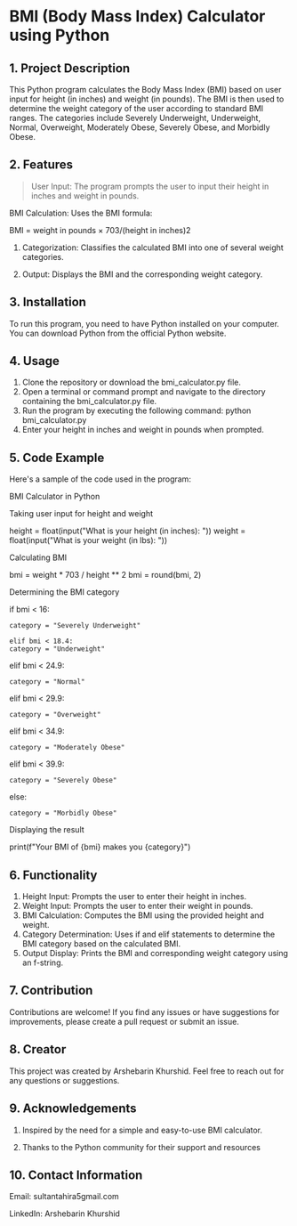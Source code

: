 
# BMI (Body Mass Index) Calculator using Python




## 1. Project Description

This Python program calculates the Body Mass Index (BMI) based on user input for height (in inches) and weight (in pounds). The BMI is then used to determine the weight category of the user according to standard BMI ranges. The categories include Severely Underweight, Underweight, Normal, Overweight, Moderately Obese, Severely Obese, and Morbidly Obese.
## 2. Features 

>User Input: The program prompts the user to input their height in inches and weight in pounds.

BMI Calculation:
Uses the BMI formula:

BMI = weight in pounds × 703/(height in inches)2

1. Categorization: Classifies the calculated BMI into one of several weight categories.

2. Output: Displays the BMI and the corresponding weight category.
## 3. Installation

To run this program, you need to have Python installed on your computer. You can download Python from the official Python website.
## 4. Usage

1. Clone the repository or download the bmi_calculator.py file.
2. Open a terminal or command prompt and navigate to the directory containing the bmi_calculator.py file.
3. Run the program by executing the following command:
    python bmi_calculator.py
4. Enter your height in inches and weight in pounds when prompted.





## 5. Code Example

Here's a sample of the code used in the program:

BMI Calculator in Python

Taking user input for height and weight

height = float(input("What is your height (in inches): "))
weight = float(input("What is your weight (in lbs): "))

Calculating BMI

bmi = weight * 703 / height ** 2
bmi = round(bmi, 2)

Determining the BMI category

if bmi < 16:

    category = "Severely Underweight"
    
    elif bmi < 18.4:
    category = "Underweight"

elif bmi < 24.9:

    category = "Normal"

elif bmi < 29.9:

    category = "Overweight"

elif bmi < 34.9:

    category = "Moderately Obese"

elif bmi < 39.9:

    category = "Severely Obese"
    
else:

    category = "Morbidly Obese"

Displaying the result

print(f"Your BMI of {bmi} makes you {category}")


## 6. Functionality

1. Height Input: Prompts the user to enter their height in inches.
2. Weight Input: Prompts the user to enter their weight in pounds.
3. BMI Calculation: Computes the BMI using the provided height and weight.
4. Category Determination: Uses if and elif statements to determine the BMI category based on the calculated BMI.
5. Output Display: Prints the BMI and corresponding weight category using an f-string.


## 7. Contribution

Contributions are welcome! If you find any issues or have suggestions for improvements, please create a pull request or submit an issue.

## 8. Creator

This project was created by Arshebarin Khurshid. Feel free to reach out for any questions or suggestions.
## 9. Acknowledgements

1. Inspired by the need for a simple and easy-to-use BMI calculator.

2. Thanks to the Python community for their support and resources


## 10. Contact Information

Email: sultantahira5gmail.com

LinkedIn: Arshebarin Khurshid